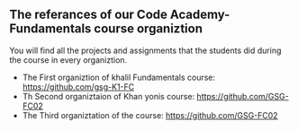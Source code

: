 ## The referances of our Code Academy- Fundamentals course organiztion 

You will find all the projects and assignments that the students did during the course in every organiztion.

- The First organiztion of khalil Fundamentals course: https://github.com/gsg-K1-FC 
- Th Second organiztaion of Khan yonis course: https://github.com/GSG-FC02
- The Third organiztation of the course: https://github.com/GSG-FC02 
